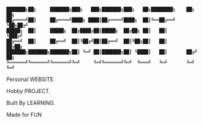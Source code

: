 ```
███████╗██╗     ███████╗███╗   ███╗███████╗███╗   ██╗████████╗    ██╗  ██╗
██╔════╝██║     ██╔════╝████╗ ████║██╔════╝████╗  ██║╚══██╔══╝    ╚██╗██╔╝
█████╗  ██║     █████╗  ██╔████╔██║█████╗  ██╔██╗ ██║   ██║        ╚███╔╝ 
██╔══╝  ██║     ██╔══╝  ██║╚██╔╝██║██╔══╝  ██║╚██╗██║   ██║        ██╔██╗ 
███████╗███████╗███████╗██║ ╚═╝ ██║███████╗██║ ╚████║   ██║       ██╔╝ ██╗
╚══════╝╚══════╝╚══════╝╚═╝     ╚═╝╚══════╝╚═╝  ╚═══╝   ╚═╝       ╚═╝  ╚═╝
```                                             
                                                         
Personal WEBSITE.

Hobby PROJECT.

Built By LEARNING.

Made for FUN

